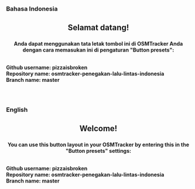<h3 align="Left">Bahasa Indonesia</h3>

###

<h2 align="center">Selamat datang!</h2>

###

<h4 align="center">Anda dapat menggunakan tata letak tombol ini di OSMTracker Anda dengan cara memasukan ini di pengaturan "Button presets": <br><br> <p align="left">Github username: pizzaisbroken <br> Repository name: osmtracker-penegakan-lalu-lintas-indonesia <br> Branch name: master</p></h4>

###

<br>

###

<h3 align="Left">English</h3>

###

<h2 align="center">Welcome!</h2>

###

<h4 align="center">You can use this button layout in your OSMTracker by entering this in the "Button presets" settings: <br><br> <p align="left">Github username: pizzaisbroken <br> Repository name: osmtracker-penegakan-lalu-lintas-indonesia <br> Branch name: master</p></h4>

###
